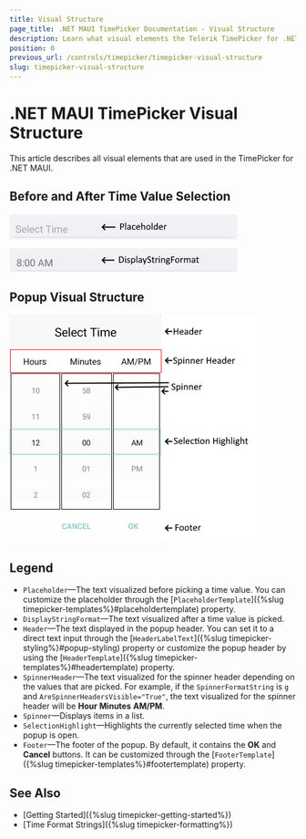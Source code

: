 ```yaml
---
title: Visual Structure
page_title: .NET MAUI TimePicker Documentation - Visual Structure
description: Learn what visual elements the Telerik TimePicker for .NET MAUI displays and see the visual structure of the control.
position: 0
previous_url: /controls/timepicker/timepicker-visual-structure
slug: timepicker-visual-structure
---
```


# .NET MAUI TimePicker Visual Structure

This article describes all visual elements that are used in the TimePicker for .NET MAUI.

## Before and After Time Value Selection

![TimePicker Visual Structure](images/time_picker_placeholder_display.png "Visual elements of Time Picker control")

## Popup Visual Structure

![TimePicker Popup Visual Structure](images/time_picker_structure.png "Visual elements of Time Picker Popup")

## Legend

- `Placeholder`&mdash;The text visualized before picking a time value. You can customize the placeholder through the [`PlaceholderTemplate`]({%slug timepicker-templates%}#placeholdertemplate) property.
- `DisplayStringFormat`&mdash;The text visualized after a time value is picked.
- `Header`&mdash;The text displayed in the popup header. You can set it to a direct text input through the [`HeaderLabelText`]({%slug timepicker-styling%}#popup-styling) property or customize the popup header by using the [`HeaderTemplate`]({%slug timepicker-templates%}#headertemplate) property.
- `SpinnerHeader`&mdash;The text visualized for the spinner header depending on the values that are picked. For example, if the `SpinnerFormatString` is `g` and `AreSpinnerHeadersVisible="True"`, the text visualized for the spinner header will be **Hour** **Minutes** **AM/PM**.
- `Spinner`&mdash;Displays items in a list.
- `SelectionHighlight`&mdash;Highlights the currently selected time when the popup is open.
- `Footer`&mdash;The footer of the popup. By default, it contains the **OK** and **Cancel** buttons. It can be customized through the [`FooterTemplate`]({%slug timepicker-templates%}#footertemplate) property.

## See Also

- [Getting Started]({%slug timepicker-getting-started%})
- [Time Format Strings]({%slug timepicker-formatting%})
